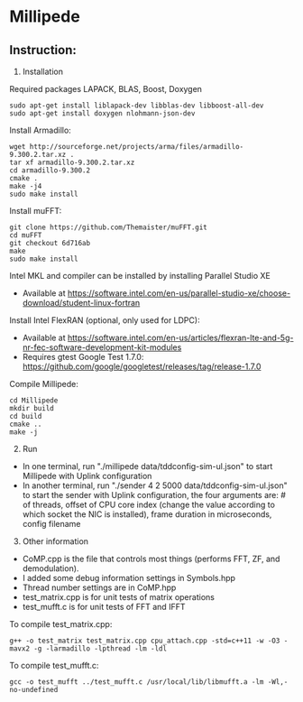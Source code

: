 # Millipede

## Instruction:

1. Installation

Required packages LAPACK, BLAS, Boost, Doxygen

	sudo apt-get install liblapack-dev libblas-dev libboost-all-dev
	sudo apt-get install doxygen nlohmann-json-dev

Install Armadillo:

	wget http://sourceforge.net/projects/arma/files/armadillo-9.300.2.tar.xz .
	tar xf armadillo-9.300.2.tar.xz
	cd armadillo-9.300.2
	cmake .
	make -j4
	sudo make install

Install muFFT:

	git clone https://github.com/Themaister/muFFT.git
	cd muFFT
    git checkout 6d716ab
	make
	sudo make install

Intel MKL and compiler can be installed by installing Parallel Studio XE

* Available at https://software.intel.com/en-us/parallel-studio-xe/choose-download/student-linux-fortran

Install Intel FlexRAN (optional, only used for LDPC):

* Available at https://software.intel.com/en-us/articles/flexran-lte-and-5g-nr-fec-software-development-kit-modules
* Requires gtest Google Test 1.7.0: https://github.com/google/googletest/releases/tag/release-1.7.0


Compile Millipede:

	cd Millipede
	mkdir build
	cd build
	cmake ..
	make -j 

2. Run
* In one terminal, run "./millipede data/tddconfig-sim-ul.json" to start Millipede with Uplink configuration 
* In another terminal, run "./sender 4 2 5000 data/tddconfig-sim-ul.json" to start the sender with Uplink configuration, the four arguments are: # of threads, offset of CPU core index (change the value according to which socket the NIC is installed), frame duration in microseconds, config filename

3. Other information
* CoMP.cpp is the file that controls most things (performs FFT, ZF, and demodulation). 
* I added some debug information settings in Symbols.hpp
* Thread number settings are in CoMP.hpp
* test_matrix.cpp is for unit tests of matrix operations
* test_mufft.c is for unit tests of FFT and IFFT

To compile test_matrix.cpp:

	g++ -o test_matrix test_matrix.cpp cpu_attach.cpp -std=c++11 -w -O3 -mavx2 -g -larmadillo -lpthread -lm -ldl 

To compile test_mufft.c:

	gcc -o test_mufft ../test_mufft.c /usr/local/lib/libmufft.a -lm -Wl,-no-undefined

